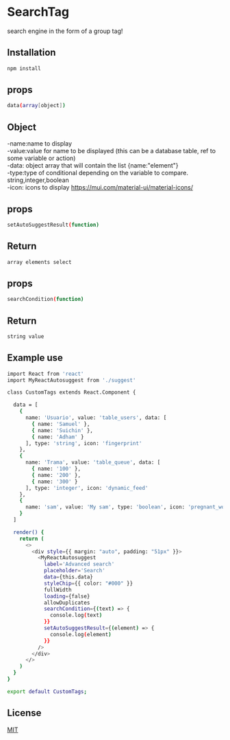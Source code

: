 # SearchTag

search engine in the form of a group tag!

## Installation
```bash
npm install
```
## props
```bash
data(array[object])
```
## Object
-name:name to display <br/>
-value:value for name to be displayed (this can be a database table, ref to some variable or action) <br/>
-data: object array that will contain the list {name:"element"} <br/>
-type:type of conditional depending on the variable to compare. string,integer,boolean <br/>
-icon: icons to display https://mui.com/material-ui/material-icons/

## props
```bash
setAutoSuggestResult(function)
```

## Return
```bash
array elements select
```

## props
```bash
searchCondition(function)
```

## Return
```bash
string value
```

## Example use
```bash
import React from 'react'
import MyReactAutosuggest from './suggest'

class CustomTags extends React.Component {

  data = [
    {
      name: 'Usuario', value: 'table_users', data: [
        { name: 'Samuel' },
        { name: 'Suichin' },
        { name: 'Adham' }
      ], type: 'string', icon: 'fingerprint'
    },
    {
      name: 'Trama', value: 'table_queue', data: [
        { name: '100' },
        { name: '200' },
        { name: '300' }
      ], type: 'integer', icon: 'dynamic_feed'
    },
    {
      name: 'sam', value: 'My sam', type: 'boolean', icon: 'pregnant_woman'
    }
  ]

  render() {
    return (
      <>
        <div style={{ margin: "auto", padding: "51px" }}>
          <MyReactAutosuggest
            label='Advanced search'
            placeholder='Search'
            data={this.data}
            styleChip={{ color: "#000" }}
            fullWidth
            loading={false}
            allowDuplicates
            searchCondition={(text) => {
              console.log(text)
            }}
            setAutoSuggestResult={(element) => {
              console.log(element)
            }}
          />
        </div>
      </>
    )
  }
}

export default CustomTags;
```


## License
[MIT](https://choosealicense.com/licenses/mit/)